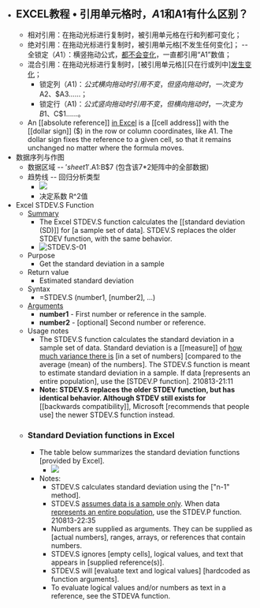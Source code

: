 - ## EXCEL教程 • 引用单元格时，$A$1和A1有什么区别？
    - 相对引用：在拖动光标进行复制时，被引用单元格在行和列都可变化；
    - 绝对引用：在拖动光标进行复制时，被引用单元格[不发生任何变化]； -- 全锁定（$A$1）：横竖拖动公式，[都不会变化](https://zhidao.baidu.com/question/174912507.html)，一直都引用“A1”数值；
    - 混合引用：在拖动光标进行复制时，[被引用单元格][只在行或列中][发生变化](https://zhuanlan.zhihu.com/p/38279572)；
        - 锁定列（$A1)：公式横向拖动时引用不变，但竖向拖动时，一次变为$A2、$A3……；
        - 锁定行（A$1)：公式竖向拖动时引用不变，但横向拖动时，一次变为B$1、C$1……。
    - An [[absolute reference]] [in Excel](https://www.ablebits.com/office-addins-blog/2015/11/25/relative-absolute-reference-excel/) is a [[cell address]] with the [[dollar sign]] ($) in the row or column coordinates, like $A$1. The dollar sign fixes the reference to a given cell, so that it remains unchanged no matter where the formula moves.
- 数据序列与作图
    - 数据区域 -- $'sheet1'.$A$1:$B$7 (包含该7*2矩阵中的全部数据)
    - 趋势线 -- 回归分析类型
        - ![](https://firebasestorage.googleapis.com/v0/b/firescript-577a2.appspot.com/o/imgs%2Fapp%2FXELiu-NovaKG%2Fs_NrilvH5q.png?alt=media&token=d83ab7ef-6b24-48f6-9c45-813e6bc3e107)
        - 决定系数 R^2值
- Excel STDEV.S Function
    - [Summary](https://exceljet.net/excel-functions/excel-stdev.s-function)
        - The Excel STDEV.S function calculates the [[standard deviation (SD)]] for [a sample set of data]. STDEV.S replaces the older STDEV function, with the same behavior.
        - ![STDEV.S-01](https://exceljet.net/sites/default/files/styles/original_with_watermark/public/images/functions/main/exceljet_stdev.s.png)
    - Purpose
        - Get the standard deviation in a sample
    - Return value
        - Estimated standard deviation
    - Syntax
        - =STDEV.S (number1, [number2], ...)
    - [Arguments]([[argument]])
        - **number1** - First number or reference in the sample.
        - **number2** - [optional] Second number or reference.
    - Usage notes
        - The STDEV.S function calculates the standard deviation in a sample set of data. Standard deviation is a [[measure]] of [how much variance there is]([[variance]]) [in a set of numbers] [compared to the average (mean) of the numbers]. The STDEV.S function is meant to estimate standard deviation in a sample. If data [represents an entire population], use the [STDEV.P function].
210813-21:11
        - __Note: STDEV.S replaces the older STDEV function, but has identical behavior. Although STDEV still exists for__ [[backwards compatibility]], Microsoft [recommends that people use] the newer STDEV.S function instead.
    - ### Standard Deviation functions in Excel
        - The table below summarizes the standard deviation functions [provided by Excel].
            - ![](https://firebasestorage.googleapis.com/v0/b/firescript-577a2.appspot.com/o/imgs%2Fapp%2FXELiu-NovaKG%2FBBbEt7bTCS.png?alt=media&token=039e93e6-abfd-406c-8498-667f91c2f939)
        - Notes:
            - STDEV.S calculates standard deviation using the ["n-1" method].
            - STDEV.S [assumes data is a sample only](((wjnrPIQit))). When data [represents an entire population](((R4yj54W0x))), use the STDEV.P function.
210813-22:35
            - Numbers are supplied as arguments. They can be supplied as [actual numbers], ranges, arrays, or references that contain numbers.
            - STDEV.S ignores [empty cells], logical values, and text that appears in [supplied reference(s)].
            - STDEV.S will [evaluate text and logical values] [hardcoded as function arguments].
            - To evaluate logical values and/or numbers as text in a reference, see the STDEVA function.
